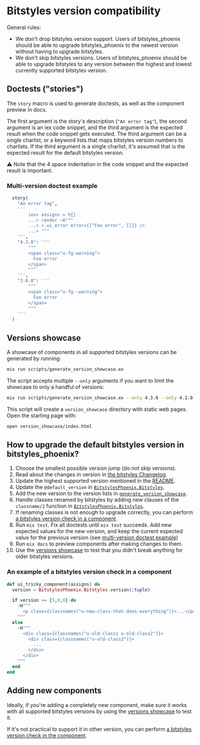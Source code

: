 # Bitstyles version compatibility

General rules:

- We don't drop bitstyles version support. Users of bitstyles_phoenix should be able to upgrade bitstyles_phoenix to the newest version without having to upgrade bitstyles.
- We don't skip bitstyles versions. Users of bitstyles_phoenix should be able to upgrade bitstyles to any version between the highest and lowest currently supported bitstyles version.

## Doctests ("stories")

The `story` macro is used to generate doctests, as well as the component preview in docs.

The first argument is the story's description (`"An error tag"`), the second argument is an iex code snippet, and the third argument is the expected result when the code snippet gets executed. The third argument can be a single charlist, or a keyword lists that maps bitstyles version numbers to charlists. If the third argument is a single charlist, it's assumed that is the expected result for the default bitstyles version.

⚠️ Note that the 4 space indentation in the code snippet and the expected result is important.

### Multi-version doctest example

```elixir
  story(
    "An error tag",
    '''
        iex> assigns = %{}
        ...> render ~H"""
        ...> <.ui_error error={{"Foo error", []}} />
        ...> """
    ''',
    "4.3.0": '''
        """
        <span class="u-fg-warning">
          Foo error
        </span>
        """
    ''',
    "3.0.0": '''
        """
        <span class="u-fg--warning">
          Foo error
        </span>
        """
    '''
  )
```

## Versions showcase

A showcase of components in all supported bitstyles versions can be generated by running:

```bash
mix run scripts/generate_version_showcase.ex
```

The script accepts multiple `--only` arguments if you want to limit the showcase to only a handful of versions:

```bash
mix run scripts/generate_version_showcase.ex --only 4.3.0 --only 4.2.0
```

This script will create a `version_showcase` directory with static web pages. Open the starting page with:

```bash
open version_showcase/index.html
```

## How to upgrade the default bitstyles version in bitstyles_phoenix?

1. Choose the smallest possible version jump (do not skip versions).
2. Read about the changes in version in [the bitstyles Changelog](https://github.com/bitcrowd/bitstyles/blob/main/CHANGELOG.md).
3. Update the highest supported version mentioned in the [README](../README.md).
4. Update the `@default_version` in [`BitstylesPhoenix.Bitstyles`](../lib/bitstyles_phoenix/bitstyles.ex).
5. Add the new version to the version lists in [`generate_version_showcase`](../scripts/generate_version_showcase.ex).
6. Handle classes renamed by bitstyles by adding new clauses of the `classname/2` function in [`BitstylesPhoenix.Bitstyles`](../lib/bitstyles_phoenix/bitstyles.ex).
7. If renaming classes is not enough to upgrade correctly, you can perform [a bitstyles version check in a component](#an-example-of-a-bitstyles-version-check-in-a-component).
8. Run `mix test`. Fix all doctests until `mix test` succeeds. Add new expected values for the new version, and keep the current expected value for the previous version (see [multi-version doctest example](#multi-version-doctest-example))
9. Run `mix docs` to preview components after making changes to them.
10. Use the [versions showcase](#versions-showcase) to test that you didn't break anything for older bitstyles versions.

### An example of a bitstyles version check in a component

```elixir
def ui_tricky_component(assigns) do
  version = BitstylesPhoenix.Bitstyles.version(:tuple)

  if version >= {5,0,0} do
    ~H"""
      <p class={classnames("u-new-class-that-does-everything")}>...</p>
    """
  else
    ~H"""
      <div class={classnames("u-old-class1 u-old-class2")}>
        <div class={classnames("u-old-class3")}>
          ...
        </div>
      </div>
    """
  end
end
```

## Adding new components

Ideally, if you're adding a completely new component, make sure it works with all supported bitstyles versions by using the [versions showcase](#versions-showcase) to test it.

If it's not practical to support it in other version, you can perform [a bitstyles version check in the component](#an-example-of-a-bitstyles-version-check-in-a-component).
